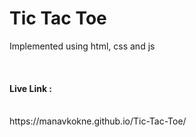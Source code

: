 # Tic Tac Toe 

<p>Implemented using html, css and js</p>
<br>  
<p><h4>Live Link : </h4>
<br>
https://manavkokne.github.io/Tic-Tac-Toe/
</p> 
